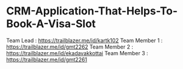 # CRM-Application-That-Helps-To-Book-A-Visa-Slot


Team Lead : https://trailblazer.me/id/kartk102
Team Member 1 : https://trailblazer.me/id/gmt2262
Team Member 2 : https://trailblazer.me/id/ekadavakkottai
Team Member 3 : https://trailblazer.me/id/gmt2261
